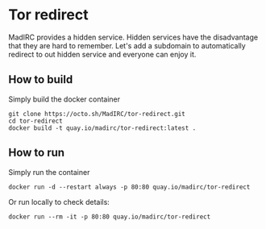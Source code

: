 Tor redirect
===

MadIRC provides a hidden service. Hidden services have the disadvantage that they are hard to remember. Let's add a subdomain to automatically redirect to out hidden service and everyone can enjoy it.

How to build
---

Simply build the docker container

```console
git clone https://octo.sh/MadIRC/tor-redirect.git
cd tor-redirect
docker build -t quay.io/madirc/tor-redirect:latest .
```

How to run
---

Simply run the container

```console
docker run -d --restart always -p 80:80 quay.io/madirc/tor-redirect
```

Or run locally to check details:

```console
docker run --rm -it -p 80:80 quay.io/madirc/tor-redirect
```



